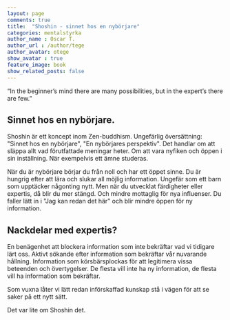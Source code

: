 ```yaml
---
layout: page
comments: true
title:  "Shoshin - sinnet hos en nybörjare"
categories: mentalstyrka
author_name : Oscar T.
author_url : /author/tege
author_avatar: otege
show_avatar : true
feature_image: book
show_related_posts: false
---
```


“In the beginner’s 
mind there are many possibilities, but in the expert’s there are few.”

## Sinnet hos en nybörjare.

Shoshin är ett koncept inom Zen-buddhism. Ungefärlig översättning: "Sinnet hos en nybörjare", "En nybörjares perspektiv".
Det handlar om att släppa allt vad förutfattade meningar heter. Om att vara nyfiken och öppen i sin inställning. När exempelvis ett ämne
studeras.

När du är nybörjare börjar du från noll och har ett öppet sinne. Du är hungrig efter att lära och slukar
all möjlig information. Ungefär som ett barn som upptäcker någonting nytt. Men när du utvecklat färdigheter eller expertis, då blir du mer stängd. Och mindre mottaglig för nya influenser. Du faller lätt in i "Jag kan redan det här" och blir mindre öppen för ny information.

## Nackdelar med expertis?

En benägenhet att blockera information som inte bekräftar vad vi tidigare lärt
oss. Aktivt sökande efter information som bekräftar vår nuvarande hållning. Information som körsbärsplockas för att legitimera vissa beteenden och övertygelser.
De flesta vill inte ha ny information, de flesta vill ha information som bekräftar.

Som vuxna låter vi lätt redan införskaffad kunskap stå i vägen för att se saker på ett
nytt sätt. 

Det var lite om Shoshin det.
